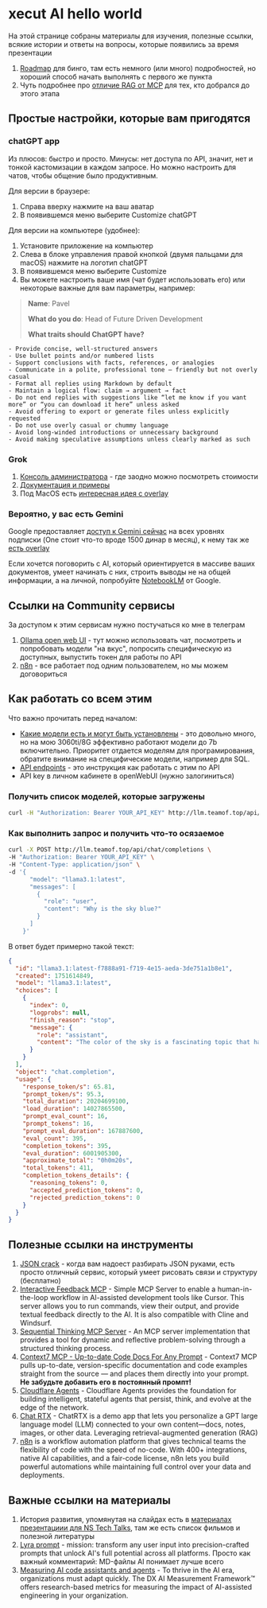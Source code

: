 # xecut AI hello world

На этой странице собраны материалы для изучения, полезные ссылки, всякие истории и ответы на вопросы, которые появились за время презентации

1. [Roadmap](AItechStepsOnTheWay.md) для бинго, там есть немного (или много) подробностей, но хороший способ начать выполнять с первого же пункта
2. Чуть подробнее про [отличие RAG от MCP](AItechVector.md) для тех, кто добрался до этого этапа

## Простые настройки, которые вам пригодятся

### chatGPT app

Из плюсов: быстро и просто. Минусы: нет доступа по API, значит, нет и тонкой кастомизации в каждом запросе. Но можно настроить для чатов, чтобы общение было продуктивным.

Для версии в браузере:
1. Справа вверху нажмите на ваш аватар
2. В появившемся меню выберите Customize chatGPT

Для версии на компьютере (удобнее):
1. Установите приложение на компьютер
2. Слева в блоке управления правой кнопкой (двумя пальцами для macOS) нажмите на логотип chatGPT
3. В появившемся меню выберите Customize
4. Вы можете настроить ваше имя (чат будет использовать его) или некоторые важные для вам параметры, например:

> **Name**: Pavel
>
> **What do you do**: Head of Future Driven Development 
>
> **What traits should ChatGPT have?**
```plain
- Provide concise, well-structured answers  
- Use bullet points and/or numbered lists  
- Support conclusions with facts, references, or analogies  
- Communicate in a polite, professional tone — friendly but not overly casual  
- Format all replies using Markdown by default  
- Maintain a logical flow: claim → argument → fact
- Do not end replies with suggestions like “let me know if you want more” or “you can download it here” unless asked  
- Avoid offering to export or generate files unless explicitly requested  
- Do not use overly casual or chummy language  
- Avoid long-winded introductions or unnecessary background  
- Avoid making speculative assumptions unless clearly marked as such
```

### Grok

1. [Консоль администратора](https://console.x.ai/) - где заодно можно посмотреть стоимости
2. [Документация и примеры](https://docs.x.ai/docs/tutorial)
3. Под MacOS есть [интересная идея с overlay](https://github.com/tchlux/macos-grok-overlay)

### Вероятно, у вас есть Gemini

Google предоставляет [доступ к Gemini сейчас](https://gemini.google.com/app) на всех уровнях подписки (One стоит что-то вроде 1500 динар в месяц), к нему так же [есть overlay](https://github.com/jzelenkov/macos-gemini-overlay?tab=readme-ov-file)

Если хочется поговорить с AI, который ориентируется в массиве ваших документов, умеет начинать с них, строить выводы не на общей информации, а на личной, попробуйте [NotebookLM](https://notebooklm.google.com) от Google.


## Ссылки на Community сервисы

За доступом к этим сервисам нужно постучаться ко мне в телеграм

1. [Ollama open web UI](https://llm.teamof.top/) - тут можно использовать чат, посмотреть и попробовать модели "на вкус", попросить специфическую из доступных, выпустить токен для работы по API
2. [n8n](https://n8n.teamof.top/) - все работает под одним пользователем, но мы можем договориться

## Как работать со всем этим

Что важно прочитать перед началом:
* [Какие модели есть и могут быть установлены](https://ollama.com/library) - это довольно много, но на мою 3060ti/8G эффективно работают модели до 7b включительно. Приоритет отдается моделям для програмирования, обратите внимание на специфические модели, например для SQL.
* [API endpoints](https://docs.openwebui.com/getting-started/api-endpoints) - это инструкция как работать с этим по API
* API key в личном кабинете в openWebUI (нужно залогиниться)

### Получить список моделей, которые загружены

```bash
curl -H "Authorization: Bearer YOUR_API_KEY" http://llm.teamof.top/api/models
```

### Как выполнить запрос и получить что-то осязаемое

```bash
curl -X POST http://llm.teamof.top/api/chat/completions \
-H "Authorization: Bearer YOUR_API_KEY" \
-H "Content-Type: application/json" \
-d '{
      "model": "llama3.1:latest",
      "messages": [
        {
          "role": "user",
          "content": "Why is the sky blue?"
        }
      ]
    }'
```

В ответ будет примерно такой текст:

```JSON
{
  "id": "llama3.1:latest-f7888a91-f719-4e15-aeda-3de751a1b8e1",
  "created": 1751614849,
  "model": "llama3.1:latest",
  "choices": [
    {
      "index": 0,
      "logprobs": null,
      "finish_reason": "stop",
      "message": {
        "role": "assistant",
        "content": "The color of the sky is a fascinating topic that has puzzled humans for centuries. The answer lies in a phenomenon called Rayleigh scattering, named after the British physicist Lord Rayleigh, who first described it in the late 19th century.\n\nHere's what happens:\n\n1. **Sunlight enters Earth's atmosphere**: When sunlight enters our atmosphere, it is composed of all the colors of the visible spectrum (red, orange, yellow, green, blue, indigo, and violet).\n2. **Scattering occurs**: As the light travels through the atmosphere, it encounters tiny molecules of gases such as nitrogen (N2) and oxygen (O2). These molecules are much smaller than the wavelength of light.\n3. **Shorter wavelengths scatter more**: The shorter wavelengths of light, like blue and violet, are scattered in all directions by these gas molecules. This is because they have a higher frequency (or energy) and therefore interact more strongly with the tiny molecules in the atmosphere.\n4. **Blue light dominates**: As a result of this scattering process, the blue light is dispersed throughout the sky, giving it its characteristic color.\n\nIn essence, the shorter wavelengths of light are scattered by the tiny molecules in the atmosphere, making the sky appear blue to our eyes.\n\n**Other factors that influence the color of the sky:**\n\n* **Dust and pollution**: Tiny particles in the air can also scatter light, but they tend to scatter longer wavelengths (like red and orange) more than shorter ones.\n* **Atmospheric conditions**: The amount of scattering that occurs depends on the density of the atmosphere, which varies with altitude, temperature, and humidity.\n* **Time of day and year**: The position of the sun in the sky affects the amount of light scattered by the atmosphere.\n\nIn summary, the blue color of the sky is a direct result of Rayleigh scattering, where shorter wavelengths of light are dispersed throughout the atmosphere due to interactions with tiny gas molecules."
      }
    }
  ],
  "object": "chat.completion",
  "usage": {
    "response_token/s": 65.81,
    "prompt_token/s": 95.3,
    "total_duration": 20204699100,
    "load_duration": 14027865500,
    "prompt_eval_count": 16,
    "prompt_tokens": 16,
    "prompt_eval_duration": 167887600,
    "eval_count": 395,
    "completion_tokens": 395,
    "eval_duration": 6001905300,
    "approximate_total": "0h0m20s",
    "total_tokens": 411,
    "completion_tokens_details": {
      "reasoning_tokens": 0,
      "accepted_prediction_tokens": 0,
      "rejected_prediction_tokens": 0
    }
  }
}
```

## Полезные ссылки на инструменты

1. [JSON crack](https://jsoncrack.com/editor) - когда вам надоест разбирать JSON руками, есть просто отличный сервис, который умеет рисовать связи и структуру (бесплатно)
2. [Interactive Feedback MCP](https://github.com/noopstudios/interactive-feedback-mcp) - Simple MCP Server to enable a human-in-the-loop workflow in AI-assisted development tools like Cursor. This server allows you to run commands, view their output, and provide textual feedback directly to the AI. It is also compatible with Cline and Windsurf.
3. [Sequential Thinking MCP Server](https://github.com/modelcontextprotocol/servers/tree/main/src/sequentialthinking) - An MCP server implementation that provides a tool for dynamic and reflective problem-solving through a structured thinking process.
4. [Context7 MCP - Up-to-date Code Docs For Any Prompt](https://github.com/upstash/context7) - Context7 MCP pulls up-to-date, version-specific documentation and code examples straight from the source — and places them directly into your prompt. **Не забудьте добавить его в постоянный промпт!**
5. [Cloudflare Agents](https://github.com/cloudflare/agents?tab=readme-ov-file) - Cloudflare Agents provides the foundation for building intelligent, stateful agents that persist, think, and evolve at the edge of the network.
6. [Chat RTX](https://www.nvidia.com/en-eu/ai-on-rtx/chatrtx/) - ChatRTX is a demo app that lets you personalize a GPT large language model (LLM) connected to your own content—docs, notes, images, or other data. Leveraging retrieval-augmented generation (RAG)
7. [n8n](https://github.com/n8n-io/n8n) is a workflow automation platform that gives technical teams the flexibility of code with the speed of no-code. With 400+ integrations, native AI capabilities, and a fair-code license, n8n lets you build powerful automations while maintaining full control over your data and deployments.

## Важные ссылки на материалы

1. История развития, упомянутая на слайдах есть в [материалах презентациии для NS Tech Talks](CommunityLLM.md), там же есть список фильмов и полезной литературы
2. [Lyra prompt](AItechLyraPrompt.md) - mission: transform any user input into precision-crafted prompts that unlock AI's full potential across all platforms. Просто как важный комментарий: MD-файлы AI понимает лучше всего
3. [Measuring AI code assistants and agents](https://getdx.com/research/measuring-ai-code-assistants-and-agents/) - To thrive in the AI era, organizations must adapt quickly. The DX AI Measurement Framework™ offers research-based metrics for measuring the impact of AI-assisted engineering in your organization.
